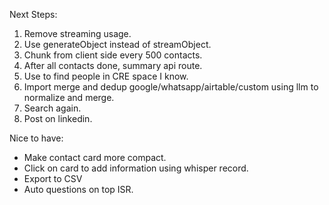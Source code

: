 
Next Steps:
1. Remove streaming usage.
2. Use generateObject instead of streamObject.
3. Chunk from client side every 500 contacts.
4. After all contacts  done, summary api route.
5. Use to find people in CRE space I know.
6. Import merge and dedup google/whatsapp/airtable/custom using llm to normalize and merge.
7. Search again.
8. Post on linkedin.


Nice to have:
- Make contact card more compact.
- Click on card to add information using whisper record.
- Export to CSV
- Auto questions on top ISR.